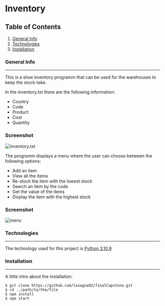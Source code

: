 # Inventory
## Table of Contents
1. [General Info](#general-info)
2. [Technologies](#technologies)
3. [Installation](#installation)
### General Info
***
This is a shoe inventory programm that can be used for the warehouses to keep the stock-take.

In the inventory.txt there are the following information:
* Country
* Code
* Product
* Cost
* Quantity  
### Screenshot
![inventory.txt](https://github.com/lasagna92/finalCapstone/blob/f102d4f40c302c3e591b3875ca95eeff49889369/2023-01-04%20(1).png)

The programm displays a menu where the user can choose between the following options:
* Add an item
* View all the items 
* Re-stock the item with the lowest stock 
* Search an item by the code
* Get the value of the items 
* Display the item with the highest stock
### Screenshot
![menu](https://github.com/lasagna92/finalCapstone/blob/f102d4f40c302c3e591b3875ca95eeff49889369/2023-01-04%20(2).png)

### Technologies
***
The technology used for this project is [Python 3.10.9](https://www.python.org/downloads/release/python-3109/) 

### Installation
***
A little intro about the installation. 
```
$ git clone https://github.com/lasagna92/finalCapstone.git
$ cd ../path/to/the/file
$ npm install
$ npm start
```
